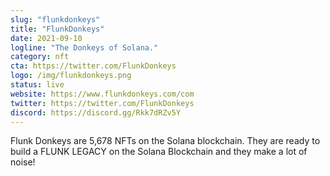 ```yaml
---
slug: "flunkdonkeys"
title: "FlunkDonkeys"
date: 2021-09-10
logline: "The Donkeys of Solana."
category: nft
cta: https://twitter.com/FlunkDonkeys
logo: /img/flunkdonkeys.png
status: live
website: https://www.flunkdonkeys.com/com
twitter: https://twitter.com/FlunkDonkeys
discord: https://discord.gg/Rkk7dRZv5Y
---
```


Flunk Donkeys are 5,678 NFTs on the Solana blockchain. They are ready to build a FLUNK LEGACY on the Solana Blockchain and they make a lot of noise!
